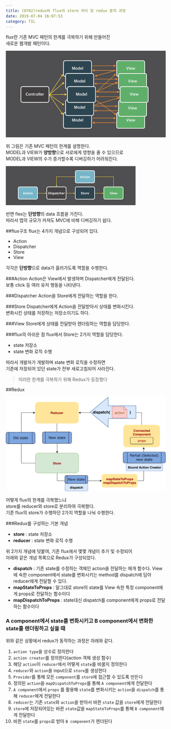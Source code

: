 ```yaml
---
title: (0702)redux와 flux의 store 차이 및 redux 동작 과정
date: 2019-07-04 16:07:53
category: TIL
---
```


flux란 기존 MVC 패턴의 한계를 극복하기 위해 만들어진  
새로운 웹개발 패턴이다.  
  
![](./images/complex_mvc.png)

위 그림은 기존 MVC 패턴의 한계를 설명한다.  
MODEL과 VIEW가 **양방향**으로 서로에게 영향을 줄 수 있으므로  
MODEL과 VIEW의 수가 증가할수록 디버깅하기 어려워진다.  

![](./images/flux.png)

반면 flex는 **단방향**의 data 흐름을 가진다.  
따라서 앱의 규모가 커져도 MVC에 비해 디버깅하기 쉽다.  

##flux구조
flux는 4가지 개념으로 구성되어 있다.

- Action
- Dispatcher
- Store
- View

각각은 **단방향**으로 data가 흘러가도록 역할을 수행한다.  

###Action
Action은 View에서 발생하며 Dispatcher에게 전달된다.  
보통 click 등 여러 유저 행동을 나타낸다.

###Dispatcher
Action을 Store에게 전달하는 역할을 한다.  

###Store
Dispatcher에게 Action을 전달받아서 상태를 변화시킨다.  
변화시킨 상태를 저장하는 저장소이기도 하다.  

###View
Store에게 상태를 전달받아 렌더링하는 역할을 담당한다.

###flux의 아쉬운 점
flux에서 Store는 2가지 역할을 담당한다.

- state 저장소
- state 변화 로직 수행

따라서 개발자가 개발하며 state 변화 로직을 수정하면  
기존에 저장되어 있던 state가 전부 새로고침되어 사라진다.  
  
> 이러한 한계를 극복하기 위해 Redux가 등장했다

##Redux

![](./images/redux.png)

어떻게 flux의 한계를 극복했느냐  
store를 reducer와 store로 분리하여 극복했다.  
기존 flux의 store가 수행하던 2가지 역할을 나눠 수행한다.  

###Redux를 구성하는 기본 개념

- **store** : state 저장소
- **reducer** : state 변화 로직 수행

위 2가지 개념에 덧붙여, 기존 flux에서 몇몇 개념이 추가 및 수정되어  
아래와 같은 개념 목록으로 Redux가 구성되었다.  

- **dispatch** : 기존 state를 수정하는 객체인 action을 전달하는 매개 함수다. View에 속한 component에서 state를 변화시키는 method를 dispatch에 담아 reducer에게 전달할 수 있다.  
- **mapStateToProps** : 말그대로 store의 state를 View 속한 특정 component에게 props로 전달하는 함수이다
- **mapDispatchToProps** : state대신 dispatch를 component에게 props로 전달하는 함수이다

### A component에서 state를 변화시키고 B component에서 변화한 state를 렌더링하고 싶을 때

위와 같은 상황에서 redux가 동작하는 과정은 아래와 같다.  

1. `action type`을 상수로 정의한다
2. `action creator`를 정의한다(action 객체 생성 함수)
3. 해당 `action`이 `reducer`에서 어떻게 `state`를 바꿀지 정의한다
4. `reducer`와 `action`을 input으로 `store`를 생성한다
5. `Provider`를 통해 모든 `component`를 `store`에 접근할 수 있도록 만든다
6. 정의된 `action`을 `mapDispatchToProps`를 통해 `A component`에게 전달한다
7. `A component`에서 `props` 를 활용해 `state`를 변화시키는 `action`을 `dispatch`를 통해 `reducer`에게 전달한다
8. `reducer`는 기존 `state`와 `action`을 받아서 바뀐 `state` 값을 `store`에게 전달한다
9. `store`에 저장되어있는 바뀐 `state`값을 `mapStateToProps`를 통해 `B component`에게 전달한다
10. 바뀐 `state`를 `props`로 받아 `B component`가 렌더된다

